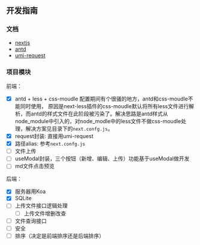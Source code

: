 ## 开发指南

### 文档
- [nextjs](https://nextjs.org/docs/getting-started)
- [antd](https://ant.design/docs/react/introduce)
- [umi-request](https://github.com/umijs/umi-request)

### 项目模块
前端：
- [x] antd + less + css-moudle
配置期间有个很骚的地方，antd和css-moudle不能同时使用，
原因是next-less插件的css-moudle默认将所有less文件进行解析，而antd的样式文件在此阶段被污染了。解决思路是antd样式从node_module中引入的，对node_modle中的less文件不做css-moudle处理，解决方案见目录下的`next.confg.js`。
- [x] request封装: 直接用umi-request
- [x] 路径alias: 参考`next.confg.js`
- [ ] 文件上传
- [ ] useModal封装，三个按钮（新增、编辑、上传）功能基于useModal做开发
- [ ] md文件点击预览

后端：
- [x] 服务器用Koa
- [x] SQLite
- [ ] 上传文件接口逻辑处理
    - [ ] 上传文件增删改查
- [ ] 文件查询接口
- [ ] 安全
- [ ] 排序（决定是前端排序还是后端排序）
